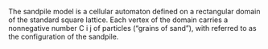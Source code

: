 The sandpile model is a cellular automaton defined on a rectangular domain of the standard square lattice. Each vertex of the domain carries a nonnegative number C i j of particles (“grains of sand”), with referred to as the configuration of the sandpile.